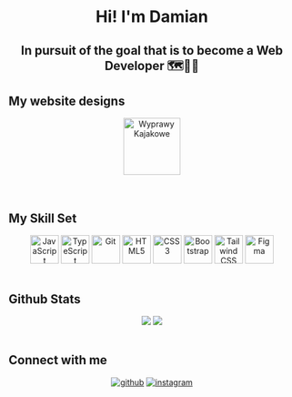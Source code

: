 <h1 align="center"> Hi! I'm Damian</h1>  
<h2 align = "center">In pursuit of the goal that is to become a Web Developer 🗺️🎯🔜  </h2>

<h2>My website designs</h2>  
<div align="center">  
  <a href="https://d-laskowski.github.io/website_designs/wyprawy_kajakowe/index.html" {target="_blank"}><img src="https://i.imgur.com/x9FXHed.png" title="Wyprawy Kajakowe" alt="Wyprawy Kajakowe" height="100"/></a>
</div>

<br/>  

<!--
<h2>My apps</h2>  
<div align="center">  
  <a href="https://d-laskowski.github.io/portfolio/site3/index.html" target="_blank"><img src="https://profilinator.rishav.dev/skills-assets/javascript-original.svg" alt="JavaScript" height="50" /></a>  
  <a href="https://d-laskowski.github.io/portfolio/site2/index.html" target="_blank"><img src="https://profilinator.rishav.dev/skills-assets/javascript-original.svg" alt="JavaScript" height="50" /></a>  
  <a href="https://d-laskowski.github.io/portfolio/site1/index.html" target="_blank"><img src="https://profilinator.rishav.dev/skills-assets/javascript-original.svg" alt="JavaScript" height="50" /></a>  
</div>
-->
<br/> 

<h2>My Skill Set</h2>  
<div align="center">  
  <a href="https://www.javascript.com/" target="_blank"><img src="https://profilinator.rishav.dev/skills-assets/javascript-original.svg" alt="JavaScript" height="50" /></a>  
  <a href="https://www.typescriptlang.org/" target="_blank"><img src="https://profilinator.rishav.dev/skills-assets/typescript-original.svg" alt="TypeScript" height="50" /></a>  
  <a href="https://github.com/" target="_blank"><img src="https://profilinator.rishav.dev/skills-assets/git-scm-icon.svg" alt="Git" height="50" /></a>  
  <a href="https://en.wikipedia.org/wiki/HTML5" target="_blank"><img src="https://profilinator.rishav.dev/skills-assets/html5-original-wordmark.svg" alt="HTML5" height="50" /></a>  
  <a href="https://www.w3schools.com/css/" target="_blank"><img src="https://profilinator.rishav.dev/skills-assets/css3-original-wordmark.svg" alt="CSS3" height="50" /></a>  
  <a href="https://getbootstrap.com/docs/3.4/javascript/" target="_blank"><img src="https://profilinator.rishav.dev/skills-assets/bootstrap-plain.svg" alt="Bootstrap" height="50" /></a>  
  <a href="https://www.tailwindcss.com/" target="_blank"><img src="https://profilinator.rishav.dev/skills-assets/tailwindcss.svg" alt="Tailwind CSS" height="50" /></a>  
  <a href="https://www.figma.com/" target="_blank"><img src="https://profilinator.rishav.dev/skills-assets/figma-icon.svg" alt="Figma" height="50" /></a>  
</div>  

<br/>  

<h2>Github Stats </h2>
<div align="center">
  <img src="https://github-readme-stats.vercel.app/api?username=D-Laskowski&show_icons=true&count_private=true&hide_border=true" />  
  <img src="https://github-readme-stats.vercel.app/api/top-langs/?username=D-Laskowski&hide_border=true&layout=compact"/>
</div>

<br />

<h2>Connect with me </h2> 
<div align="center">
<a href="https://github.com/D-Laskowski" target="_blank"><img src=https://img.shields.io/badge/github-%2324292e.svg?&style=for-the-badge&logo=github&logoColor=white alt=github style="margin-bottom: 5px;" /></a>
<a href="https://instagram.com/damiano.1994" target="_blank"><img src=https://img.shields.io/badge/instagram-%23000000.svg?&style=for-the-badge&logo=instagram&logoColor=white alt=instagram style="margin-bottom: 5px;" /></a>  
</div>  
  

<br/>  
